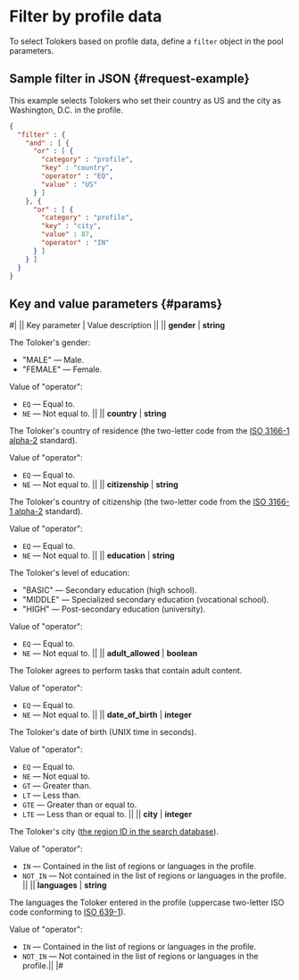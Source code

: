 # Filter by profile data

To select Tolokers based on profile data, define a `filter` object in the pool parameters.

## Sample filter in JSON {#request-example}

This example selects Tolokers who set their country as US and the city as Washington, D.C. in the profile.

```json
{
  "filter" : {
    "and" : [ {
      "or" : [ {
        "category" : "profile",
        "key" : "country",
        "operator" : "EQ",
        "value" : "US"
      } ]
    }, {
      "or" : [ {
        "category" : "profile",
        "key" : "city",
        "value" : 87,
        "operator" : "IN"
      } ]
    } ]
  }
}
```

## Key and value parameters {#params}

#|
|| Key parameter | Value description ||
|| **gender** | **string**

The Toloker's gender:

- "MALE" — Male.
- "FEMALE" — Female.

Value of "operator":

- `EQ` — Equal to.
- `NE` — Not equal to. ||
|| **country** | **string**

The Toloker's country of residence (the two-letter code from the [ISO 3166-1 alpha-2](https://www.iso.org/obp/ui/#search/code/) standard).

Value of "operator":

- `EQ` — Equal to.
- `NE` — Not equal to. ||
|| **citizenship** | **string**

The Toloker's country of citizenship (the two-letter code from the [ISO 3166-1 alpha-2](https://www.iso.org/obp/ui/#search/code/) standard).

Value of "operator":

- `EQ` — Equal to.
- `NE` — Not equal to. ||
|| **education** | **string**

The Toloker's level of education:

- "BASIC" — Secondary education (high school).
- "MIDDLE" — Specialized secondary education (vocational school).
- "HIGH" — Post-secondary education (university).

Value of "operator":

- `EQ` — Equal to.
- `NE` — Not equal to. ||
|| **adult_allowed** | **boolean**

The Toloker agrees to perform tasks that contain adult content.

Value of "operator":

- `EQ` — Equal to.
- `NE` — Not equal to. ||
|| **date_of_birth** | **integer**

The Toloker's date of birth (UNIX time in seconds).

Value of "operator":

- `EQ` — Equal to.
- `NE` — Not equal to.
- `GT` — Greater than.
- `LT` — Less than.
- `GTE` — Greater than or equal to.
- `LTE` — Less than or equal to. ||
|| **city** | **integer**

The Toloker's city ([the region ID in the search database](regions.md)).

Value of "operator":

- `IN` — Contained in the list of regions or languages in the profile.
- `NOT_IN` — Not contained in the list of regions or languages in the profile. ||
|| **languages** | **string**

The languages the Toloker entered in the profile (uppercase two-letter ISO code conforming to [ISO 639-1](https://en.wikipedia.org/wiki/List_of_ISO_639-1_codes)).

Value of "operator":

- `IN` — Contained in the list of regions or languages in the profile.
- `NOT_IN` — Not contained in the list of regions or languages in the profile.||
|#